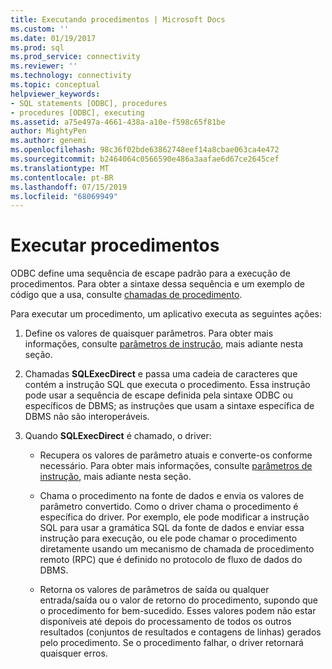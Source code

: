```yaml
---
title: Executando procedimentos | Microsoft Docs
ms.custom: ''
ms.date: 01/19/2017
ms.prod: sql
ms.prod_service: connectivity
ms.reviewer: ''
ms.technology: connectivity
ms.topic: conceptual
helpviewer_keywords:
- SQL statements [ODBC], procedures
- procedures [ODBC], executing
ms.assetid: a75e497a-4661-438a-a10e-f598c65f81be
author: MightyPen
ms.author: genemi
ms.openlocfilehash: 98c36f02bde63862748eef14a8cbae063ca4e472
ms.sourcegitcommit: b2464064c0566590e486a3aafae6d67ce2645cef
ms.translationtype: MT
ms.contentlocale: pt-BR
ms.lasthandoff: 07/15/2019
ms.locfileid: "68069949"
---
```

# <a name="executing-procedures"></a>Executar procedimentos
ODBC define uma sequência de escape padrão para a execução de procedimentos. Para obter a sintaxe dessa sequência e um exemplo de código que a usa, consulte [chamadas de procedimento](../../../odbc/reference/develop-app/procedure-calls.md).  
  
 Para executar um procedimento, um aplicativo executa as seguintes ações:  
  
1.  Define os valores de quaisquer parâmetros. Para obter mais informações, consulte [parâmetros de instrução](../../../odbc/reference/develop-app/statement-parameters.md), mais adiante nesta seção.  
  
2.  Chamadas **SQLExecDirect** e passa uma cadeia de caracteres que contém a instrução SQL que executa o procedimento. Essa instrução pode usar a sequência de escape definida pela sintaxe ODBC ou específicos de DBMS; as instruções que usam a sintaxe específica de DBMS não são interoperáveis.  
  
3.  Quando **SQLExecDirect** é chamado, o driver:  
  
    -   Recupera os valores de parâmetro atuais e converte-os conforme necessário. Para obter mais informações, consulte [parâmetros de instrução](../../../odbc/reference/develop-app/statement-parameters.md), mais adiante nesta seção.  
  
    -   Chama o procedimento na fonte de dados e envia os valores de parâmetro convertido. Como o driver chama o procedimento é específica do driver. Por exemplo, ele pode modificar a instrução SQL para usar a gramática SQL da fonte de dados e enviar essa instrução para execução, ou ele pode chamar o procedimento diretamente usando um mecanismo de chamada de procedimento remoto (RPC) que é definido no protocolo de fluxo de dados do DBMS.  
  
    -   Retorna os valores de parâmetros de saída ou qualquer entrada/saída ou o valor de retorno do procedimento, supondo que o procedimento for bem-sucedido. Esses valores podem não estar disponíveis até depois do processamento de todos os outros resultados (conjuntos de resultados e contagens de linhas) gerados pelo procedimento. Se o procedimento falhar, o driver retornará quaisquer erros.
